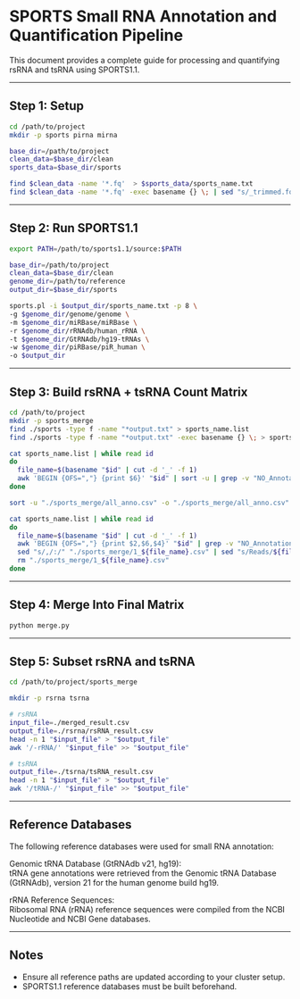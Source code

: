 
# SPORTS Small RNA Annotation and Quantification Pipeline

This document provides a complete guide for processing and quantifying rsRNA and tsRNA using SPORTS1.1.

---

## Step 1: Setup

```bash
cd /path/to/project
mkdir -p sports pirna mirna

base_dir=/path/to/project
clean_data=$base_dir/clean
sports_data=$base_dir/sports

find $clean_data -name '*.fq'  > $sports_data/sports_name.txt
find $clean_data -name '*.fq' -exec basename {} \; | sed "s/_trimmed.fq//g" | sort > $sports_data/short_sports_name.list
```

---

## Step 2: Run SPORTS1.1

```bash
export PATH=/path/to/sports1.1/source:$PATH

base_dir=/path/to/project
clean_data=$base_dir/clean
genome_dir=/path/to/reference
output_dir=$base_dir/sports

sports.pl -i $output_dir/sports_name.txt -p 8 \
-g $genome_dir/genome/genome \
-m $genome_dir/miRBase/miRBase \
-r $genome_dir/rRNAdb/human_rRNA \
-t $genome_dir/GtRNAdb/hg19-tRNAs \
-w $genome_dir/piRBase/piR_human \
-o $output_dir
```

---

## Step 3: Build rsRNA + tsRNA Count Matrix


```bash
cd /path/to/project
mkdir -p sports_merge
find ./sports -type f -name "*output.txt" > sports_name.list
find ./sports -type f -name "*output.txt" -exec basename {} \; > sports_short_name.list

cat sports_name.list | while read id
do
  file_name=$(basename "$id" | cut -d '_' -f 1)
  awk 'BEGIN {OFS=","} {print $6}' "$id" | sort -u | grep -v "NO_Annotation" >> "./sports_merge/all_anno.csv"
done

sort -u "./sports_merge/all_anno.csv" -o "./sports_merge/all_anno.csv"

cat sports_name.list | while read id
do
  file_name=$(basename "$id" | cut -d '_' -f 1)
  awk 'BEGIN {OFS=","} {print $2,$6,$4}' "$id" | grep -v "NO_Annotation" > "./sports_merge/1_${file_name}.csv"
  sed "s/,/:/" "./sports_merge/1_${file_name}.csv" | sed "s/Reads/${file_name}/g" > "./sports_merge/3_${file_name}.csv"
  rm "./sports_merge/1_${file_name}.csv"
done
```

---

## Step 4: Merge Into Final Matrix

```bash
python merge.py
```

---

## Step 5: Subset rsRNA and tsRNA

```bash
cd /path/to/project/sports_merge

mkdir -p rsrna tsrna

# rsRNA
input_file=./merged_result.csv
output_file=./rsrna/rsRNA_result.csv
head -n 1 "$input_file" > "$output_file"
awk '/-rRNA/' "$input_file" >> "$output_file"

# tsRNA
output_file=./tsrna/tsRNA_result.csv
head -n 1 "$input_file" > "$output_file"
awk '/tRNA-/' "$input_file" >> "$output_file"
```

---
## Reference Databases
The following reference databases were used for small RNA annotation:  

Genomic tRNA Database (GtRNAdb v21, hg19):  
tRNA gene annotations were retrieved from the Genomic tRNA Database (GtRNAdb), version 21 for the human genome build hg19.  

rRNA Reference Sequences:  
Ribosomal RNA (rRNA) reference sequences were compiled from the NCBI Nucleotide and NCBI Gene databases.  

---

## Notes

- Ensure all reference paths are updated according to your cluster setup.  
- SPORTS1.1 reference databases must be built beforehand.  
